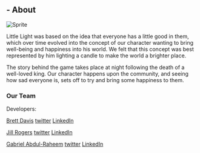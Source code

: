 ## - About

![Sprite](https://i.ibb.co/9cwtps3/Sprite1standleft.png)

Little Light was based on the idea that everyone has a little good in them, which over time evolved into the concept of our character wanting to bring well-being and happiness into his world. We felt that this concept was best represented by him lighting a candle to make the world a brighter place.

The story behind the game takes place at night following the death of a well-loved king. Our character happens upon the community, and seeing how sad everyone is, sets off to try and bring some happiness to them.


### Our Team
Developers: 

[Brett Davis](https://github.com/menacingmanatee) [twitter](https://twitter.com/bre_p_d) [LinkedIn](https://www.linkedin.com/in/brett-davis-132916155/)

[Jill Rogers](https://github.com/jilroge7) [twitter](https://twitter.com/JilRoge7) [LinkedIn](https://www.linkedin.com/in/jill-rogers-ba29313a/)

[Gabriel Abdul-Raheem](https://github.com/gabrielabdul) [twitter](https://twitter.com/__GabrielAbdul) [LinkedIn](https://www.linkedin.com/in/gabriel-abdul-raheem-3a1a01144/)
